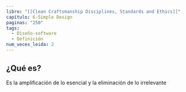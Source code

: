 ```yaml
---
libro: "[[Clean Craftsmanship Disciplines, Standards and Ethics]]"
capítulo: 6-Simple Design
paginas: "250"
tags:
  - Diseño-software
  - Definición
num_veces_leida: 2
---
```

## ¿Qué es?
Es la amplificación de lo esencial y la eliminación de lo irrelevante